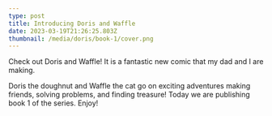 ```yaml
---
type: post
title: Introducing Doris and Waffle
date: 2023-03-19T21:26:25.803Z
thumbnail: /media/doris/book-1/cover.png
---
```


Check out Doris and Waffle! It is a fantastic new comic that my dad and I are making.

Doris the doughnut and Waffle the cat go on exciting adventures making friends, solving problems, and finding treasure! Today we are publishing book 1 of the series. Enjoy!
